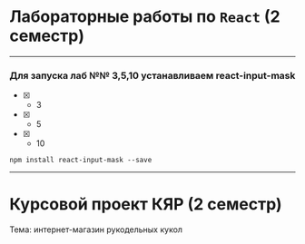 # Лабораторные работы по `React` (2 семестр)
---
### Для запуска лаб №№ 3,5,10 устанавливаем react-input-mask
- [x] - 3
- [x] - 5
- [x] - 10
```react
npm install react-input-mask --save
```

---
# Курсовой проект КЯР (2 семестр)
Тема: интернет-магазин рукодельных кукол
